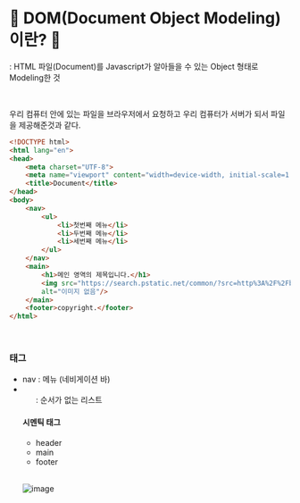  # 🎃 DOM(Document Object Modeling)이란? 🎃
: HTML 파일(Document)를 Javascript가 알아들을 수 있는 Object 형태로 Modeling한 것

<br/>

우리 컴퓨터 안에 있는 파일을 브라우저에서 요청하고 우리 컴퓨터가 서버가 되서 파일을 제공해준것과 같다.
```html
<!DOCTYPE html>
<html lang="en">
<head>
    <meta charset="UTF-8">
    <meta name="viewport" content="width=device-width, initial-scale=1.0">
    <title>Document</title>
</head>
<body>
    <nav>
        <ul>
            <li>첫번째 메뉴</li>
            <li>두번째 메뉴</li>
            <li>세번째 메뉴</li>
        </ul>
    </nav>
    <main>
        <h1>메인 영역의 제목입니다.</h1>
        <img src="https://search.pstatic.net/common/?src=http%3A%2F%2Fblogfiles.naver.net%2FMjAxNzAxMDdfMjA0%2FMDAxNDgzNzg3NjM2MjIz.h4nyPBHWeCjOzYPvzUQL1EPUP86y6c_mgqYKcM037X4g.cgLTciL3ulg0X5phOxvoj29Vx4YL7P-1oGgtpe_i7Ssg.JPEG.tjwls1624%2Fs0NLbMFJT3.jpg&type=sc960_832"
        alt="이미지 없음"/>
    </main>
    <footer>copyright.</footer>
</html>
``` 
<br/>

### 태그
- nav : 메뉴 (네비게이션 바)
- <ul> : 순서가 없는 리스트
#### 시멘틱 태그
- header
- main
- footer

<br/>

![image](https://github.com/limhyerin/StudyNote/assets/70150896/83e17e72-b5b0-4dfa-adab-0db2993b88f5)
